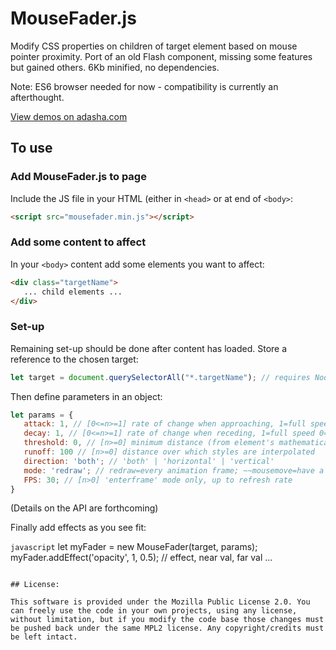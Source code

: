 # MouseFader.js


Modify CSS properties on children of target element based on mouse pointer proximity.
Port of an old Flash component, missing some features but gained others. 6Kb minified, no dependencies.

Note: ES6 browser needed for now - compatibility is currently an afterthought.


[View demos on adasha.com](http://www.adasha.com/lab/mousefader)

## To use

### Add MouseFader.js to page
Include the JS file in your HTML (either in `<head>` or at end of `<body>`:

```html
<script src="mousefader.min.js"></script>
```

### Add some content to affect
In your `<body>` content add some elements you want to affect:
```html
<div class="targetName">
   ... child elements ...
</div>
```

### Set-up
Remaining set-up should be done after content has loaded. Store a reference to the chosen target:
```javascript
let target = document.querySelectorAll("*.targetName"); // requires NodeList at present
```

Then define parameters in an object:
```javascript
let params = {
   attack: 1, // [0<=n>=1] rate of change when approaching, 1=full speed 0=no movement
   decay: 1, // [0<=n>=1] rate of change when receding, 1=full speed 0=no movement
   threshold: 0, // [n>=0] minimum distance (from element's mathematical centre) before effect starts
   runoff: 100 // [n>=0] distance over which styles are interpolated
   direction: 'both'; // 'both' | 'horizontal' | 'vertical'
   mode: 'redraw'; // redraw=every animation frame; ~~mousemove=have a guess; enterframe=follow FPS~~
   FPS: 30; // [n>0] 'enterframe' mode only, up to refresh rate
}
```
(Details on the API are forthcoming)

Finally add effects as you see fit:

```javascript```
let myFader = new MouseFader(target, params);
myFader.addEffect('opacity', 1, 0.5); // effect, near val, far val
...
```

## License:

This software is provided under the Mozilla Public License 2.0. You can freely use the code in your own projects, using any license, without limitation, but if you modify the code base those changes must be pushed back under the same MPL2 license. Any copyright/credits must be left intact.
